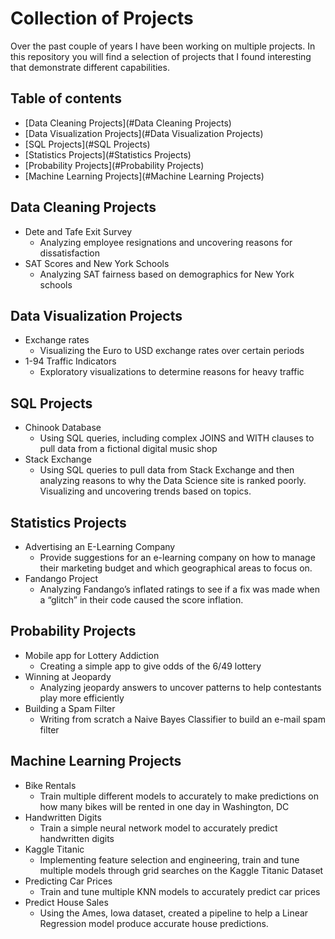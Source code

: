 # Collection of Projects
Over the past couple of years I have been working on multiple projects. In this repository you will find a selection of projects that I found interesting that demonstrate different capabilities. 

## Table of contents
* [Data Cleaning Projects](#Data Cleaning Projects)
* [Data Visualization Projects](#Data Visualization Projects)
* [SQL Projects](#SQL Projects)
* [Statistics Projects](#Statistics Projects)
* [Probability Projects](#Probability Projects)
* [Machine Learning Projects](#Machine Learning Projects)

## Data Cleaning Projects
* Dete and Tafe Exit Survey
    * Analyzing employee resignations and uncovering reasons for dissatisfaction 
* SAT Scores and New York Schools
    * Analyzing SAT fairness based on demographics for New York schools
	
## Data Visualization Projects
* Exchange rates
    * Visualizing the Euro to USD exchange rates over certain periods
* 1-94 Traffic Indicators
    * Exploratory visualizations to determine reasons for heavy traffic

## SQL Projects
* Chinook Database
    * Using SQL queries, including complex JOINS and WITH clauses to pull data from a fictional digital music shop
* Stack Exchange
    * Using SQL queries to pull data from Stack Exchange and then analyzing reasons to why the Data Science site is ranked poorly. Visualizing and uncovering trends based on topics. 

## Statistics Projects
* Advertising an E-Learning Company
    * Provide suggestions for an e-learning company on how to manage their marketing budget and which geographical areas to focus on. 
* Fandango Project
    * Analyzing Fandango’s inflated ratings to see if a fix was made when a “glitch” in their code caused the score inflation.

## Probability Projects
* Mobile app for Lottery Addiction
    * Creating a simple app to give odds of the 6/49 lottery
* Winning at Jeopardy
    * Analyzing jeopardy answers to uncover patterns to help contestants play more efficiently 
* Building a Spam Filter
    * Writing from scratch a Naive Bayes Classifier to build an e-mail spam filter

## Machine Learning Projects
* Bike Rentals
    * Train multiple different models to accurately to make predictions on how many bikes will be rented in one day in Washington, DC
* Handwritten Digits
    * Train a simple neural network model to accurately predict handwritten digits
* Kaggle Titanic
    * Implementing feature selection and engineering, train and tune multiple models through grid searches on the Kaggle Titanic Dataset
* Predicting Car Prices
    * Train and tune multiple KNN models to accurately predict car prices
* Predict House Sales
    * Using the Ames, Iowa dataset, created a pipeline to help a Linear Regression model produce accurate house predictions.

